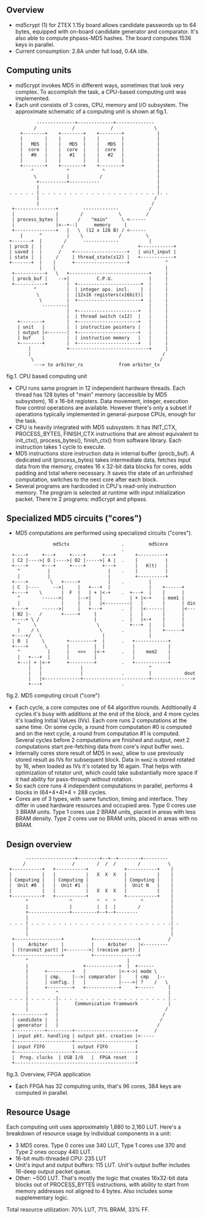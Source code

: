 ## Overview

- md5crypt ($1$) for ZTEX 1.15y board allows candidate passwords up to
64 bytes, equipped with on-board candidate generator and comparator.
It's also able to compute phpass-MD5 hashes.
The board computes 1536 keys in parallel.
- Current consumption: 2.8A under full load, 0.4A idle.


## Computing units

- md5crypt invokes MD5 in different ways, sometimes that look
very complex. To accomplish the task, a CPU-based computing unit
was implemented.
- Each unit consists of 3 cores, CPU, memory and I/O subsystem.
The approximate schematic of a computing unit is shown at fig.1.

```
           --------------+-------------+--------------
          /             /             /               \
     +--------+    +--------+    +--------+            |
     |        |    |        |    |        |            |
     |   MD5  |    |   MD5  |    |   MD5  |            |
     |  core  |    |  core  |    |  core  |            |
     |   #0   |    |   #1   |    |   #2   |            |
     |        |    |        |    |        |            |
     +--------+    +--------+    +--------+            |
         ^            ^            ^                   |
          \           |           /                    |
           +----------+-----------                     |
           |                                           |
 . . . . . | . . . . . . . . . . . . . . . . . . . . . |. .
           |                                          /
           |                                         /
  +---------------+         -------------           /
  |               |        /             \         /
  | process_bytes |       /    "main"     \ <------
  |               |<--+--|      memory     |
  +---------------+   |   \  (12 x 128 B) / <------
     |      ^         |    \             /         \
 +-------+  |        /      -------------           |
 | procb |  |       /                           +------------+
 | saved |  |      /    +-------------------+   | unit_input |
 | state |  |     /     | thread_state(x12) |   +------------+
 +-------+  |    |      +-------------------+             ^
            |    |                                        |
  +-----------+   \   +-----------------------------+     |
  | procb_buf |    -->|          C.P.U.             |     |
  +-----------+       |  +-----------------------+  |     |
          ^           |  | integer ops. incl.    |  |     |
           \          |  |12x16 registers(x16bit)|  |     |
            \         |  +-----------------------+  |     |
             ---------|                             |     |
                      |  +----------------------+   |     |
                      |  | thread switch (x12)  |   |     |
    +--------+        |  +----------------------+   |     |
    | unit   |        |  | instruction pointers |   |     |
    | output |<-------|  +----------------------+   |     |
    | buf    |        |  | instruction memory   |   |     |
    +--------+        |  +----------------------+   |     |
        |             +-----------------------------+     |
        |                                                /
         \                                              /
          ---> to arbiter_rx             from arbiter_tx
```
fig.1. CPU based computing unit

- CPU runs same program in 12 independent hardware threads.
Each thread has 128 bytes of "main" memory (accessible by MD5
subsystem), 16 x 16-bit registers. Data movement, integer,
execution flow control operations are available. However there's only
a subset if operations typically implemented in general-purpose CPUs,
enough for the task.
- CPU is heavily integrated with MD5 subsystem. It has INIT_CTX,
PROCESS_BYTES, FINISH_CTX instructions that are almost equivalent to
init_ctx(), process_bytes(), finish_ctx() from software library.
Each instruction takes 1 cycle to execute.
- MD5 instructions store instruction data in internal buffer
(procb_buf). A dedicated unit (process_bytes) takes intermediate data,
fetches input data from the memory, creates 16 x 32-bit data blocks
for cores, adds padding and total where necessary. It saves
the state of an unfinished computation, switches to the next core
after each block.
- Several programs are hardcoded in CPU's read-only instruction memory.
The program is selected at runtime with input initialization packet.
There're 2 programs: md5crypt and phpass.


## Specialized MD5 circuits ("cores")

- MD5 computations are performed using specialized circuits ("cores").

```
                 md5ctx                   .         md5core
                                          .
  +----+     +---+     +----+      +---+       +----------+
  | C2 |---->| D |---->| D2 |----->| A |  .    |          |
  +----+     +---+     +----+      +---+       |   K(t)   |
    ^          |                     |    .    |          |
    |          |                     |         +----------+
  +----+        \   +-----+          |    .         |
  | C  |----     -->|     |   +---+  |              |    +------+
  +----+    \       |  F  |   | + |<-+    .  +---+  |    |      |
    ^        ------>|     |-->|   |          | + |<-+    | mem1 |
    |               |     |   |   |<---------|   |       |      | din
  +----+     ------>|     |   +---+       .  |   |<------|      |<---
  | B2 |-   /       +-----+     |            |   |       |      |
  +----+ \ /                    |         .  |   |<-+    |      |
    ^     \                      \           +---+  |    |      |
    |    / \                      \       .         |    +------+
  +----+/   \                      |                |
  | B  |     \        +---------+  |      .   +------------+
  +----+      \       |         |  |          |            |
    ^          |      |   <<<   |<-+      .   |    mem2    |
    |   +---+  |      |         |             |            |
    +---| + |<-+      +---------+         .   +------------+
        |   |              |                        ^
        |   |              |              .         |            dout
        |   |<-------------+------------------------+--------------->
        +---+                             .
```
fig.2. MD5 computing circuit ("core")

- Each cycle, a core computes one of 64 algorithm rounds.
Additionally 4 cycles it's busy with additions at the end of the block,
and 4 more cycles it's loading Initial Values (IVs).
Each core runs 2 computations at the same time. On some cycle, a round
from computation #0 is computed and on the next cycle, a round from
computation #1 is computed.
Several cycles before 2 computations are finished and output,
next 2 computations start pre-fetching data from core's input buffer ```mem1```.
- Internally cores store result of MD5 in ```mem2```, allow to use previously
stored result as IVs for subsequent block. Data in ```mem2``` is stored
rotated by 16, when loaded as IVs it's rotated by 16 again.
That helps with optimization of rotator unit, which could take
substantially more space if it had ability for pass-through without rotation.
- So each core runs 4 independent computations in parallel, performs
4 blocks in (64+4+4)*4 = 288 cycles.
- Cores are of 3 types, with same function, timing and interface.
They differ in used hardware resources and occupied area.
Type 0 cores use 3 BRAM units. Type 1 cores use 2 BRAM units, placed
in areas with less BRAM density. Type 2 cores use no BRAM units, placed
in areas with no BRAM.


## Design overview

```
       ------------------+--------+--+--+--------+---------
      /                 /        /  /  /        /          \
 +-----------+   +-----------+             +-----------+    |
 |           |   |           |   X  X  X   |           |    |
 | Computing |   | Computing |             | Computing |    |
 |  Unit #0  |   |  Unit #1  |             |  Unit N   |    |
 |           |   |           |   X  X  X   |           |    |
 +-----------+   +-----------+             +-----------+    |
       ^               ^         ^  ^  ^         ^          |
       |               |         |  |  |        /           |
       +---------------+---------+--+--+--------            |
       |                                                    |
 . . . | . . . . . . . . . . . . . . . . . . . . . . . . . .| .
       |                                                    |
       |                                                    |
  +-----------------+          +----------------+          /
  |     Arbiter     |          |     Arbiter    |<---------
  | (transmit part) |<-------->| (receive part) |
  +-----------------+          +----------------+
       ^                                    |
       |                    +------------+  |  +------
       |      +---------+   |            |<-+->| mode \
       |      | cmp.    |-->| comparator |     | cmp   |--
       |      | config. |   |            |---->| ?    /   \
       |      +---------+   +------------+     +------     |
       |          ^                                        |
 . . . | . . . . .|. . . . . . . . . . . . . . . . . . . . | .
       |          |      Communication framework           |
       |          |                                       /
  +-----------+   |                                      /
  | candidate |   |                                     /
  | generator |   |                                    /
  +-----------+---------+----------------------+      /
  | input pkt. handling | output pkt. creation |<-----
  +---------------------+----------------------+
  | input FIFO          | output FIFO          |
  +---------------------+----------------------+
  |  Prog. clocks  | USB I/O   |  FPGA reset   |
  +--------------------------------------------+

```
fig.3. Overview, FPGA application

- Each FPGA has 32 computing units, that's 96 cores, 384 keys are
computed in parallel.


## Resource Usage

Each computing unit uses approximately 1,880 to 2,160 LUT. Here's
a breakdown of resource usage by individual components in a unit:

- 3 MD5 cores. Type 0 cores use 340 LUT, Type 1 cores use 370
and Type 2 ones occupy 440 LUT.
- 16-bit multi-threaded CPU: 235 LUT
- Unit's input and output buffers: 115 LUT. Unit's output buffer
includes 16-deep output packet queue.
- Other: ~500 LUT. That's mostly the logic that creates 16x32-bit
data blocks out of PROCESS_BYTES instructions, with ability to
start from memory addresses not aligned to 4 bytes. Also includes
some supplementary logic.

Total resource utilization: 70% LUT, 71% BRAM, 33% FF.

